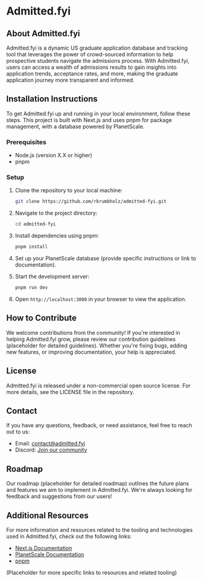 
# Admitted.fyi

## About Admitted.fyi
Admitted.fyi is a dynamic US graduate application database and tracking tool that leverages the power of crowd-sourced information to help prospective students navigate the admissions process. With Admitted.fyi, users can access a wealth of admissions results to gain insights into application trends, acceptance rates, and more, making the graduate application journey more transparent and informed.

## Installation Instructions
To get Admitted.fyi up and running in your local environment, follow these steps. This project is built with Next.js and uses pnpm for package management, with a database powered by PlanetScale.

### Prerequisites
- Node.js (version X.X or higher)
- pnpm

### Setup
1. Clone the repository to your local machine:
   ```bash
   git clone https://github.com/rkrumbholz/admitted-fyi.git
   ```
2. Navigate to the project directory:
   ```bash
   cd admitted-fyi
   ```
3. Install dependencies using pnpm:
   ```bash
   pnpm install
   ```
4. Set up your PlanetScale database (provide specific instructions or link to documentation).

5. Start the development server:
   ```bash
   pnpm run dev
   ```
6. Open `http://localhost:3000` in your browser to view the application.

## How to Contribute
We welcome contributions from the community! If you're interested in helping Admitted.fyi grow, please review our contribution guidelines (placeholder for detailed guidelines). Whether you're fixing bugs, adding new features, or improving documentation, your help is appreciated.

## License
Admitted.fyi is released under a non-commercial open source license. For more details, see the LICENSE file in the repository.

## Contact
If you have any questions, feedback, or need assistance, feel free to reach out to us:
- Email: [contact@admitted.fyi](mailto:contact@admitted.fyi)
- Discord: [Join our community](https://discord.gg/jj8NCXcrwj)

## Roadmap
Our roadmap (placeholder for detailed roadmap) outlines the future plans and features we aim to implement in Admitted.fyi. We're always looking for feedback and suggestions from our users!

## Additional Resources
For more information and resources related to the tooling and technologies used in Admitted.fyi, check out the following links:
- [Next.js Documentation](https://nextjs.org/docs)
- [PlanetScale Documentation](https://docs.planetscale.com/)
- [pnpm](https://pnpm.io/)

(Placeholder for more specific links to resources and related tooling)
